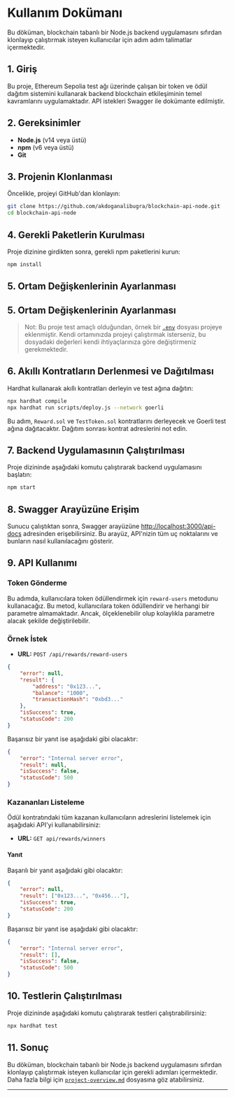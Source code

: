 # Kullanım Dokümanı

Bu döküman, blockchain tabanlı bir Node.js backend uygulamasını sıfırdan klonlayıp çalıştırmak isteyen kullanıcılar için adım adım talimatlar içermektedir.

## 1. Giriş

Bu proje, Ethereum Sepolia test ağı üzerinde çalışan bir token ve ödül dağıtım sistemini kullanarak backend blockchain etkileşiminin temel kavramlarını uygulamaktadır. API istekleri Swagger ile dokümante edilmiştir.

## 2. Gereksinimler

-   **Node.js** (v14 veya üstü)
-   **npm** (v6 veya üstü)
-   **Git**

## 3. Projenin Klonlanması

Öncelikle, projeyi GitHub'dan klonlayın:

```sh
git clone https://github.com/akdoganalibugra/blockchain-api-node.git
cd blockchain-api-node
```

## 4. Gerekli Paketlerin Kurulması

Proje dizinine girdikten sonra, gerekli npm paketlerini kurun:

```sh
npm install
```

## 5. Ortam Değişkenlerinin Ayarlanması

## 5. Ortam Değişkenlerinin Ayarlanması

> Not: Bu proje test amaçlı olduğundan, örnek bir [`.env`](./.env) dosyası projeye eklenmiştir. Kendi ortamınızda projeyi çalıştırmak isterseniz, bu dosyadaki değerleri kendi ihtiyaçlarınıza göre değiştirmeniz gerekmektedir.

## 6. Akıllı Kontratların Derlenmesi ve Dağıtılması

Hardhat kullanarak akıllı kontratları derleyin ve test ağına dağıtın:

```sh
npx hardhat compile
npx hardhat run scripts/deploy.js --network goerli
```

Bu adım, `Reward.sol` ve `TestToken.sol` kontratlarını derleyecek ve Goerli test ağına dağıtacaktır. Dağıtım sonrası kontrat adreslerini not edin.

## 7. Backend Uygulamasının Çalıştırılması

Proje dizininde aşağıdaki komutu çalıştırarak backend uygulamasını başlatın:

```sh
npm start
```

## 8. Swagger Arayüzüne Erişim

Sunucu çalıştıktan sonra, Swagger arayüzüne [http://localhost:3000/api-docs](http://localhost:3000/api-docs) adresinden erişebilirsiniz. Bu arayüz, API'nizin tüm uç noktalarını ve bunların nasıl kullanılacağını gösterir.

## 9. API Kullanımı

### Token Gönderme

Bu adımda, kullanıcılara token ödüllendirmek için `reward-users` metodunu kullanacağız. Bu metod, kullanıcılara token ödüllendirir ve herhangi bir parametre almamaktadır. Ancak, ölçeklenebilir olup kolaylıkla parametre alacak şekilde değiştirilebilir.

### Örnek İstek

-   **URL:** `POST /api/rewards/reward-users`

```json
{
    "error": null,
    "result": {
        "address": "0x123...",
        "balance": "1000",
        "transactionHash": "0xbd3..."
    },
    "isSuccess": true,
    "statusCode": 200
}
```

Başarısız bir yanıt ise aşağıdaki gibi olacaktır:

```json
{
    "error": "Internal server error",
    "result": null,
    "isSuccess": false,
    "statusCode": 500
}
```

### Kazananları Listeleme

Ödül kontratındaki tüm kazanan kullanıcıların adreslerini listelemek için aşağıdaki API'yi kullanabilirsiniz:

-   **URL:** `GET api/rewards/winners`

#### Yanıt

Başarılı bir yanıt aşağıdaki gibi olacaktır:

```json
{
    "error": null,
    "result": ["0x123...", "0x456..."],
    "isSuccess": true,
    "statusCode": 200
}
```

Başarısız bir yanıt ise aşağıdaki gibi olacaktır:

```json
{
    "error": "Internal server error",
    "result": [],
    "isSuccess": false,
    "statusCode": 500
}
```

## 10. Testlerin Çalıştırılması

Proje dizininde aşağıdaki komutu çalıştırarak testleri çalıştırabilirsiniz:

```sh
npx hardhat test
```

## 11. Sonuç

Bu döküman, blockchain tabanlı bir Node.js backend uygulamasını sıfırdan klonlayıp çalıştırmak isteyen kullanıcılar için gerekli adımları içermektedir. Daha fazla bilgi için [`project-overview.md`](project-overview.md) dosyasına göz atabilirsiniz.

---

